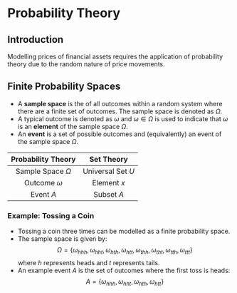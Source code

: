 # Probability Theory

## Introduction

Modelling prices of financial assets requires the application of probability theory due to the random nature of price movements.

## Finite Probability Spaces

- A **sample space** is the of all outcomes within a random system where there are a finite set of outcomes. The sample space is denoted as $\Omega$.
- A typical outcome is denoted as $\omega$ and $\omega \in \Omega$ is used to indicate that $\omega$ is an **element** of the sample space $\Omega$.
- An **event** is a set of possible outcomes and (equivalently) an event of the sample space $\Omega$.

| Probability Theory | Set Theory |
|:------------------:|:----------:|
| Sample Space $\Omega$ | Universal Set $U$ |
| Outcome $\omega$ | Element $x$ |
| Event $A$ | Subset $A$ |

### Example: Tossing a Coin

- Tossing a coin three times can be modelled as a finite probability space.
- The sample space is given by:
  $$\Omega = \{ \omega_{hhh}, \omega_{hht}, \omega_{hth}, \omega_{htt}, \omega_{thh}, \omega_{tht}, \omega_{tth}, \omega_{ttt} \}$$
  where $h$ represents heads and $t$ represents tails.
- An example event $A$ is the set of outcomes where the first toss is heads:
  $$A = \{ \omega_{hhh}, \omega_{hht}, \omega_{hth}, \omega_{htt} \}$$
